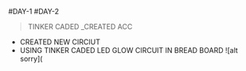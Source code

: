 #DAY-1 
#DAY-2
>TINKER CADED
_CREATED ACC
- CREATED NEW CIRCIUT
- USING TINKER CADED LED GLOW CIRCUIT IN BREAD BOARD
![alt sorry](
